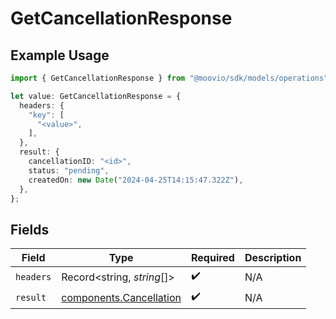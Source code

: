 # GetCancellationResponse

## Example Usage

```typescript
import { GetCancellationResponse } from "@moovio/sdk/models/operations";

let value: GetCancellationResponse = {
  headers: {
    "key": [
      "<value>",
    ],
  },
  result: {
    cancellationID: "<id>",
    status: "pending",
    createdOn: new Date("2024-04-25T14:15:47.322Z"),
  },
};
```

## Fields

| Field                                                              | Type                                                               | Required                                                           | Description                                                        |
| ------------------------------------------------------------------ | ------------------------------------------------------------------ | ------------------------------------------------------------------ | ------------------------------------------------------------------ |
| `headers`                                                          | Record<string, *string*[]>                                         | :heavy_check_mark:                                                 | N/A                                                                |
| `result`                                                           | [components.Cancellation](../../models/components/cancellation.md) | :heavy_check_mark:                                                 | N/A                                                                |
